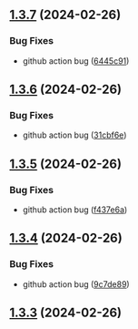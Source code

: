 ## [1.3.7](https://github.com/ephrimlawrence/ananse/compare/v1.3.6...v1.3.7) (2024-02-26)


### Bug Fixes

* github action bug ([6445c91](https://github.com/ephrimlawrence/ananse/commit/6445c91a2d8529bfefb96bebe2defd2259f5b078))



## [1.3.6](https://github.com/ephrimlawrence/ananse/compare/v1.3.5...v1.3.6) (2024-02-26)


### Bug Fixes

* github action bug ([31cbf6e](https://github.com/ephrimlawrence/ananse/commit/31cbf6e25c817b5c1c8616b6497a3ff2f0062319))



## [1.3.5](https://github.com/ephrimlawrence/ananse/compare/v1.3.4...v1.3.5) (2024-02-26)


### Bug Fixes

* github action bug ([f437e6a](https://github.com/ephrimlawrence/ananse/commit/f437e6a765ff89216ec4ed969feac21c87a555e7))



## [1.3.4](https://github.com/ephrimlawrence/ananse/compare/v1.3.3...v1.3.4) (2024-02-26)


### Bug Fixes

* github action bug ([9c7de89](https://github.com/ephrimlawrence/ananse/commit/9c7de89c106a4fbc13dec2649d6cdee001808699))



## [1.3.3](https://github.com/ephrimlawrence/ananse/compare/v1.3.2...v1.3.3) (2024-02-26)



